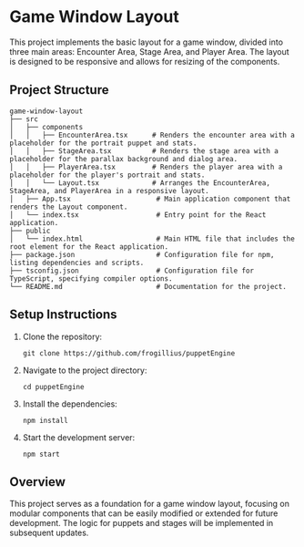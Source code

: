 # Game Window Layout

This project implements the basic layout for a game window, divided into three main areas: Encounter Area, Stage Area, and Player Area. The layout is designed to be responsive and allows for resizing of the components.

## Project Structure

```
game-window-layout
├── src
│   ├── components
│   │   ├── EncounterArea.tsx      # Renders the encounter area with a placeholder for the portrait puppet and stats.
│   │   ├── StageArea.tsx          # Renders the stage area with a placeholder for the parallax background and dialog area.
│   │   ├── PlayerArea.tsx         # Renders the player area with a placeholder for the player's portrait and stats.
│   │   └── Layout.tsx             # Arranges the EncounterArea, StageArea, and PlayerArea in a responsive layout.
│   ├── App.tsx                     # Main application component that renders the Layout component.
│   └── index.tsx                   # Entry point for the React application.
├── public
│   └── index.html                  # Main HTML file that includes the root element for the React application.
├── package.json                    # Configuration file for npm, listing dependencies and scripts.
├── tsconfig.json                   # Configuration file for TypeScript, specifying compiler options.
└── README.md                       # Documentation for the project.
```

## Setup Instructions

1. Clone the repository:
   ```
   git clone https://github.com/frogillius/puppetEngine
   ```

2. Navigate to the project directory:
   ```
   cd puppetEngine
   ```

3. Install the dependencies:
   ```
   npm install
   ```

4. Start the development server:
   ```
   npm start
   ```

## Overview

This project serves as a foundation for a game window layout, focusing on modular components that can be easily modified or extended for future development. The logic for puppets and stages will be implemented in subsequent updates.
